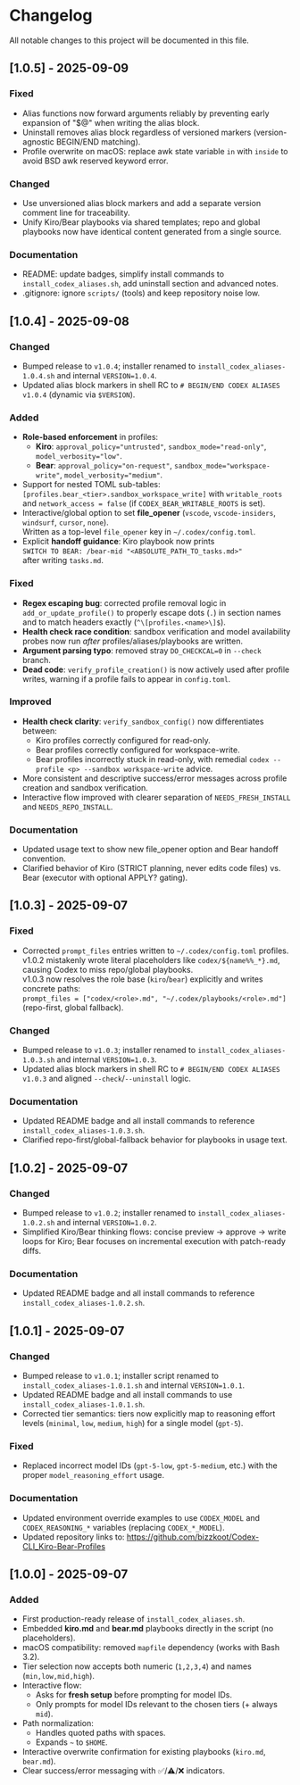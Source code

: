 # Changelog

All notable changes to this project will be documented in this file.

## [1.0.5] - 2025-09-09
### Fixed
- Alias functions now forward arguments reliably by preventing early expansion of "$@" when writing the alias block.
- Uninstall removes alias block regardless of versioned markers (version-agnostic BEGIN/END matching).
- Profile overwrite on macOS: replace awk state variable `in` with `inside` to avoid BSD awk reserved keyword error.

### Changed
- Use unversioned alias block markers and add a separate version comment line for traceability.
- Unify Kiro/Bear playbooks via shared templates; repo and global playbooks now have identical content generated from a single source.

### Documentation
- README: update badges, simplify install commands to `install_codex_aliases.sh`, add uninstall section and advanced notes.
- .gitignore: ignore `scripts/` (tools) and keep repository noise low.

## [1.0.4] - 2025-09-08
### Changed
- Bumped release to `v1.0.4`; installer renamed to `install_codex_aliases-1.0.4.sh` and internal `VERSION=1.0.4`.
- Updated alias block markers in shell RC to `# BEGIN/END CODEX ALIASES v1.0.4` (dynamic via `$VERSION`).

### Added
- **Role-based enforcement** in profiles:
  - **Kiro**: `approval_policy="untrusted"`, `sandbox_mode="read-only"`, `model_verbosity="low"`.
  - **Bear**: `approval_policy="on-request"`, `sandbox_mode="workspace-write"`, `model_verbosity="medium"`.
- Support for nested TOML sub-tables: `[profiles.bear_<tier>.sandbox_workspace_write]` with `writable_roots` and `network_access = false` (if `CODEX_BEAR_WRITABLE_ROOTS` is set).
- Interactive/global option to set **file_opener** (`vscode`, `vscode-insiders`, `windsurf`, `cursor`, `none`).  
  Written as a top-level `file_opener` key in `~/.codex/config.toml`.
- Explicit **handoff guidance**: Kiro playbook now prints  
  `SWITCH TO BEAR: /bear-mid "<ABSOLUTE_PATH_TO_tasks.md>"`  
  after writing `tasks.md`.

### Fixed
- **Regex escaping bug**: corrected profile removal logic in `add_or_update_profile()` to properly escape dots (`.`) in section names and to match headers exactly (`^\[profiles.<name>\]$`).
- **Health check race condition**: sandbox verification and model availability probes now run *after* profiles/aliases/playbooks are written.
- **Argument parsing typo**: removed stray `DO_CHECKCAL=0` in `--check` branch.
- **Dead code**: `verify_profile_creation()` is now actively used after profile writes, warning if a profile fails to appear in `config.toml`.

### Improved
- **Health check clarity**: `verify_sandbox_config()` now differentiates between:
  - Kiro profiles correctly configured for read-only.
  - Bear profiles correctly configured for workspace-write.
  - Bear profiles incorrectly stuck in read-only, with remedial `codex --profile <p> --sandbox workspace-write` advice.
- More consistent and descriptive success/error messages across profile creation and sandbox verification.
- Interactive flow improved with clearer separation of `NEEDS_FRESH_INSTALL` and `NEEDS_REPO_INSTALL`.

### Documentation
- Updated usage text to show new file_opener option and Bear handoff convention.
- Clarified behavior of Kiro (STRICT planning, never edits code files) vs. Bear (executor with optional APPLY? gating).

## [1.0.3] - 2025-09-07
### Fixed
- Corrected `prompt_files` entries written to `~/.codex/config.toml` profiles.  
  v1.0.2 mistakenly wrote literal placeholders like `codex/${name%%_*}.md`, causing Codex to miss repo/global playbooks.  
  v1.0.3 now resolves the role base (`kiro`/`bear`) explicitly and writes concrete paths:  
  `prompt_files = ["codex/<role>.md", "~/.codex/playbooks/<role>.md"]` (repo-first, global fallback).

### Changed
- Bumped release to `v1.0.3`; installer renamed to `install_codex_aliases-1.0.3.sh` and internal `VERSION=1.0.3`.
- Updated alias block markers in shell RC to `# BEGIN/END CODEX ALIASES v1.0.3` and aligned `--check`/`--uninstall` logic.

### Documentation
- Updated README badge and all install commands to reference `install_codex_aliases-1.0.3.sh`.
- Clarified repo-first/global-fallback behavior for playbooks in usage text.

## [1.0.2] - 2025-09-07
### Changed
- Bumped release to `v1.0.2`; installer renamed to `install_codex_aliases-1.0.2.sh` and internal `VERSION=1.0.2`.
- Simplified Kiro/Bear thinking flows: concise preview → approve → write loops for Kiro; Bear focuses on incremental execution with patch-ready diffs.

### Documentation
- Updated README badge and all install commands to reference `install_codex_aliases-1.0.2.sh`.

## [1.0.1] - 2025-09-07
### Changed
- Bumped release to `v1.0.1`; installer script renamed to `install_codex_aliases-1.0.1.sh` and internal `VERSION=1.0.1`.
- Updated README badge and all install commands to use `install_codex_aliases-1.0.1.sh`.
- Corrected tier semantics: tiers now explicitly map to reasoning effort levels (`minimal`, `low`, `medium`, `high`) for a single model (`gpt-5`).

### Fixed
- Replaced incorrect model IDs (`gpt-5-low`, `gpt-5-medium`, etc.) with the proper `model_reasoning_effort` usage.

### Documentation
- Updated environment override examples to use `CODEX_MODEL` and `CODEX_REASONING_*` variables (replacing `CODEX_*_MODEL`).
- Updated repository links to: https://github.com/bizzkoot/Codex-CLI_Kiro-Bear-Profiles

## [1.0.0] - 2025-09-07
### Added
- First production-ready release of `install_codex_aliases.sh`.
- Embedded **kiro.md** and **bear.md** playbooks directly in the script (no placeholders).
- macOS compatibility: removed `mapfile` dependency (works with Bash 3.2).
- Tier selection now accepts both numeric (`1,2,3,4`) and names (`min,low,mid,high`).
- Interactive flow:
  - Asks for **fresh setup** before prompting for model IDs.
  - Only prompts for model IDs relevant to the chosen tiers (+ always `mid`).
- Path normalization:
  - Handles quoted paths with spaces.
  - Expands `~` to `$HOME`.
- Interactive overwrite confirmation for existing playbooks (`kiro.md`, `bear.md`).
- Clear success/error messaging with ✅/⚠️/❌ indicators.
